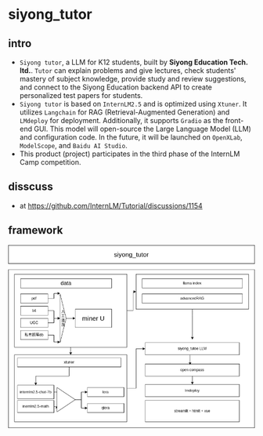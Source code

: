 # siyong_tutor

## intro

- `Siyong tutor`, a LLM for K12 students, built by __Siyong Education Tech. ltd.__. `Tutor` can explain problems and give lectures, check students' mastery of subject knowledge, provide study and review suggestions, and connect to the Siyong Education backend API to create personalized test papers for students.
- `Siyong tutor` is based on `InternLM2.5` and is optimized using `Xtuner`. It utilizes `Langchain` for RAG (Retrieval-Augmented Generation) and `LMdeploy` for deployment. Additionally, it supports `Gradio` as the front-end GUI. This model will open-source the Large Language Model (LLM) and configuration code. In the future, it will be launched on `OpenXLab`, `ModelScope`, and `Baidu AI Studio`.
- This product (project) participates in the third phase of the InternLM Camp competition.

## disscuss
- at https://github.com/InternLM/Tutorial/discussions/1154

## framework

![frame](./frame.png "frame")

